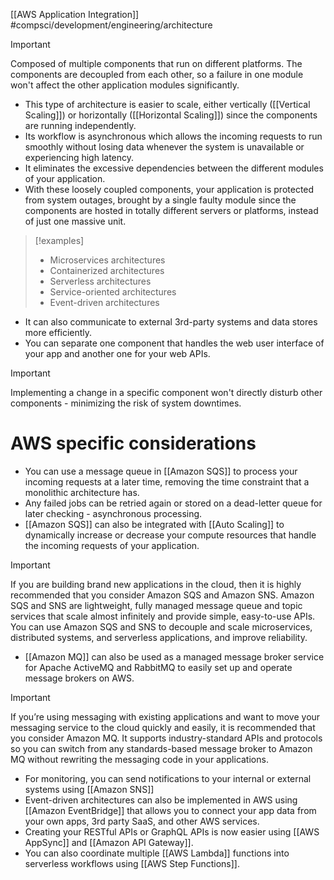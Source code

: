 [[AWS Application Integration]]
#compsci/development/engineering/architecture


>[!Important]
>Composed of multiple components that run on different platforms. The components are decoupled from each other, so a failure in one module won't affect the other application modules significantly.

- This type of architecture is easier to scale, either vertically ([[Vertical Scaling]]) or horizontally ([[Horizontal Scaling]]) since the components are running independently. 
- Its workflow is asynchronous which allows the incoming requests to run smoothly without losing data whenever the system is unavailable or experiencing high latency.   
- It eliminates the excessive dependencies between the different modules of your application. 
- With these loosely coupled components,  your application is protected from system outages, brought by a single faulty module since the components are hosted in totally different servers or platforms, instead of just one massive unit. 

>[!examples]
>- Microservices architectures
>- Containerized architectures
>- Serverless architectures
>- Service-oriented architectures
>- Event-driven architectures

- It can also communicate to external 3rd-party systems and data stores more efficiently.
- You can separate one component that handles the web user interface of your app and another one for your web APIs.

>[!important]
>Implementing a change in a specific component won't directly disturb other components - minimizing the risk of system downtimes. 

# AWS specific considerations


- You can use a message queue in [[Amazon SQS]] to process your incoming requests at a later time, removing the time constraint that a monolithic architecture has. 
- Any failed jobs can be retried again or stored on a dead-letter queue for later checking - asynchronous processing.
- [[Amazon SQS]] can also be integrated with [[Auto Scaling]] to dynamically increase or decrease your compute resources that handle the incoming requests of your application.

>[!important]
>If you are building brand new applications in the cloud, then it is highly recommended that you consider Amazon SQS and Amazon SNS. Amazon SQS and SNS are lightweight, fully managed message queue and topic services that scale almost infinitely and provide simple, easy-to-use APIs. You can use Amazon SQS and SNS to decouple and scale microservices, distributed systems, and serverless applications, and improve reliability.


- [[Amazon MQ]] can also be used as a managed message broker service for Apache ActiveMQ and RabbitMQ to easily set up and operate message brokers on AWS. 

>[!important]
>If you’re using messaging with existing applications and want to move your messaging service to the cloud quickly and easily, it is recommended that you consider Amazon MQ. It supports industry-standard APIs and protocols so you can switch from any standards-based message broker to Amazon MQ without rewriting the messaging code in your applications.




- For monitoring, you can send notifications to your internal or external systems using [[Amazon SNS]]
- Event-driven architectures can also be implemented in AWS using [[Amazon EventBridge]] that allows you to connect your app data from your own apps, 3rd party SaaS, and other AWS services.
- Creating your RESTful APIs or GraphQL APIs is now easier using [[AWS AppSync]] and [[Amazon API Gateway]].  
- You can also coordinate multiple [[AWS Lambda]] functions into serverless workflows using [[AWS Step Functions]]. 
